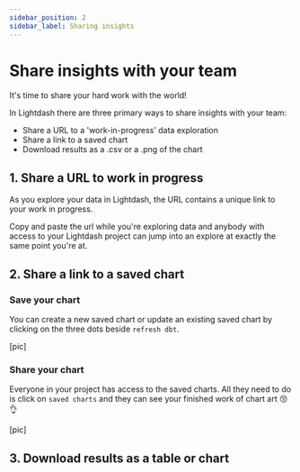 ```yaml
---
sidebar_position: 2
sidebar_label: Sharing insights
---
```


# Share insights with your team

It's time to share your hard work with the world!

In Lightdash there are three primary ways to share insights with your team:

* Share a URL to a 'work-in-progress' data exploration
* Share a link to a saved chart
* Download results as a .csv or a .png of the chart

## 1. Share a URL to work in progress

As you explore your data in Lightdash, the URL contains a unique link to your work in progress.

Copy and paste the url while you're exploring data and anybody with access to your Lightdash project can jump into 
an explore at exactly the same point you're at.

## 2. Share a link to a saved chart

### Save your chart

You can create a new saved chart or update an existing saved chart by clicking on the three dots beside `refresh dbt`.

[pic]

### Share your chart

Everyone in your project has access to the saved charts. All they need to do is click on `saved charts` and they can 
see your finished work of chart art 😚👌

[pic]

## 3. Download results as a table or chart


